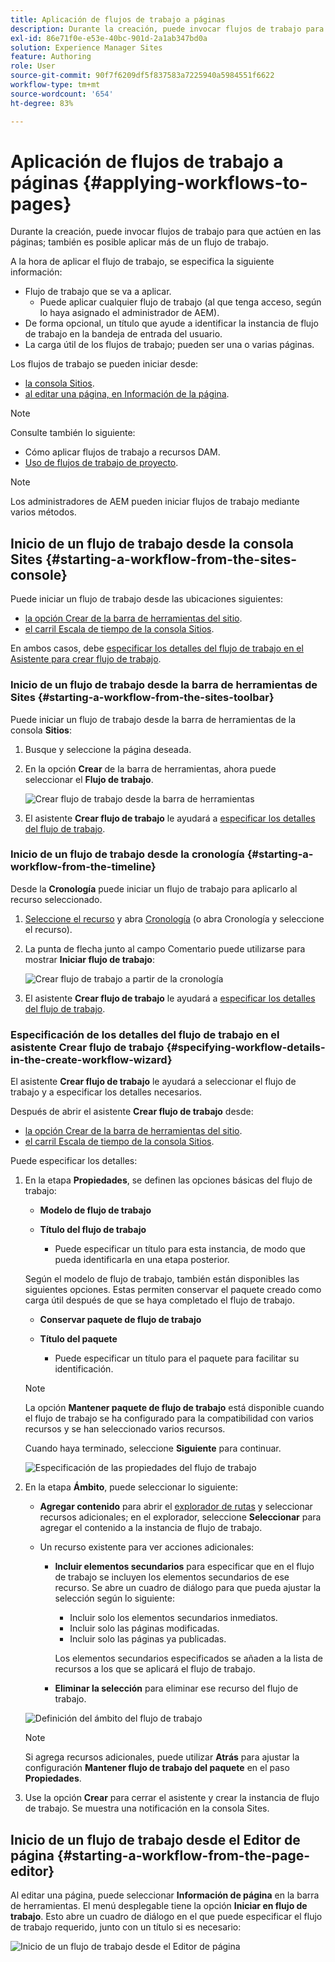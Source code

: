 ```yaml
---
title: Aplicación de flujos de trabajo a páginas
description: Durante la creación, puede invocar flujos de trabajo para que actúen en las páginas; también es posible aplicar más de un flujo de trabajo.
exl-id: 86e71f0e-e53e-40bc-901d-2a1ab347bd0a
solution: Experience Manager Sites
feature: Authoring
role: User
source-git-commit: 90f7f6209df5f837583a7225940a5984551f6622
workflow-type: tm+mt
source-wordcount: '654'
ht-degree: 83%

---
```


# Aplicación de flujos de trabajo a páginas {#applying-workflows-to-pages}

Durante la creación, puede invocar flujos de trabajo para que actúen en las páginas; también es posible aplicar más de un flujo de trabajo.

A la hora de aplicar el flujo de trabajo, se especifica la siguiente información:

* Flujo de trabajo que se va a aplicar.
   * Puede aplicar cualquier flujo de trabajo (al que tenga acceso, según lo haya asignado el administrador de AEM).
* De forma opcional, un título que ayude a identificar la instancia de flujo de trabajo en la bandeja de entrada del usuario.
* La carga útil de los flujos de trabajo; pueden ser una o varias páginas.

Los flujos de trabajo se pueden iniciar desde:

* [la consola Sitios](#starting-a-workflow-from-the-sites-console).
* [al editar una página, en Información de la página](#starting-a-workflow-from-the-page-editor). 

>[!NOTE]
>
>Consulte también lo siguiente:
>
>* Cómo aplicar flujos de trabajo a recursos DAM.
>* [Uso de flujos de trabajo de proyecto](/help/sites-cloud/authoring/projects/workflows.md).

<!-- 
>* [How to apply workflows to DAM assets](/help/assets/assets-workflow.md).
>* [Working with Project Workflows](/help/sites-cloud/authoring/projects/workflows.md).
-->

>[!NOTE]
>
>Los administradores de AEM pueden iniciar flujos de trabajo mediante varios métodos.

<!-- 
>AEM administrators can [start workflows using several other methods](/help/sites-administering/workflows-starting.md).
-->

## Inicio de un flujo de trabajo desde la consola Sites {#starting-a-workflow-from-the-sites-console}

Puede iniciar un flujo de trabajo desde las ubicaciones siguientes:

* [la opción Crear de la barra de herramientas del sitio](#starting-a-workflow-from-the-sites-toolbar).
* [el carril Escala de tiempo de la consola Sitios](#starting-a-workflow-from-the-timeline).

En ambos casos, debe [especificar los detalles del flujo de trabajo en el Asistente para crear flujo de trabajo](#specifying-workflow-details-in-the-create-workflow-wizard).

### Inicio de un flujo de trabajo desde la barra de herramientas de Sites {#starting-a-workflow-from-the-sites-toolbar}

Puede iniciar un flujo de trabajo desde la barra de herramientas de la consola **Sitios**:

1. Busque y seleccione la página deseada. 

1. En la opción **Crear** de la barra de herramientas, ahora puede seleccionar el **Flujo de trabajo**.

   ![Crear flujo de trabajo desde la barra de herramientas](/help/sites-cloud/authoring/assets/workflows-create-from-toolbar.png)

1. El asistente **Crear flujo de trabajo** le ayudará a [especificar los detalles del flujo de trabajo](#specifying-workflow-details-in-the-create-workflow-wizard).

### Inicio de un flujo de trabajo desde la cronología {#starting-a-workflow-from-the-timeline}

Desde la **Cronología** puede iniciar un flujo de trabajo para aplicarlo al recurso seleccionado.

1. [Seleccione el recurso](/help/sites-cloud/authoring/basic-handling.md#viewing-and-selecting-resources) y abra [Cronología](/help/sites-cloud/authoring/basic-handling.md#timeline) (o abra Cronología y seleccione el recurso).
1. La punta de flecha junto al campo Comentario puede utilizarse para mostrar **Iniciar flujo de trabajo**:

   ![Crear flujo de trabajo a partir de la cronología](/help/sites-cloud/authoring/assets/workflows-create-from-timeline.png)

1. El asistente **Crear flujo de trabajo** le ayudará a [especificar los detalles del flujo de trabajo](#specifying-workflow-details-in-the-create-workflow-wizard).

### Especificación de los detalles del flujo de trabajo en el asistente Crear flujo de trabajo {#specifying-workflow-details-in-the-create-workflow-wizard}

El asistente **Crear flujo de trabajo** le ayudará a seleccionar el flujo de trabajo y a especificar los detalles necesarios.

Después de abrir el asistente **Crear flujo de trabajo** desde:

* [la opción Crear de la barra de herramientas del sitio](#starting-a-workflow-from-the-sites-toolbar).
* [el carril Escala de tiempo de la consola Sitios](#starting-a-workflow-from-the-timeline).

Puede especificar los detalles:

1. En la etapa **Propiedades**, se definen las opciones básicas del flujo de trabajo:

   * **Modelo de flujo de trabajo**
   * **Título del flujo de trabajo**

      * Puede especificar un título para esta instancia, de modo que pueda identificarla en una etapa posterior.

   Según el modelo de flujo de trabajo, también están disponibles las siguientes opciones. Estas permiten conservar el paquete creado como carga útil después de que se haya completado el flujo de trabajo.

   * **Conservar paquete de flujo de trabajo**
   * **Título del paquete**

      * Puede especificar un título para el paquete para facilitar su identificación.

   >[!NOTE]
   >
   >La opción **Mantener paquete de flujo de trabajo** está disponible cuando el flujo de trabajo se ha configurado para la compatibilidad con varios recursos y se han seleccionado varios recursos.

   <!--
   >The **Keep workflow package** option is available when the workflow has been configured for [Multi Resource Support](/help/sites-developing/workflows-models.md#configuring-a-workflow-for-multi-resource-support) and multiple resources have been selected.
   -->

   Cuando haya terminado, seleccione **Siguiente** para continuar.

   ![Especificación de las propiedades del flujo de trabajo](/help/sites-cloud/authoring/assets/workflows-properties.png)

1. En la etapa **Ámbito**, puede seleccionar lo siguiente:

   * **Agregar contenido** para abrir el [explorador de rutas](/help/sites-cloud/authoring/path-selection.md) y seleccionar recursos adicionales; en el explorador, seleccione **Seleccionar** para agregar el contenido a la instancia de flujo de trabajo.

   * Un recurso existente para ver acciones adicionales:

      * **Incluir elementos secundarios** para especificar que en el flujo de trabajo se incluyen los elementos secundarios de ese recurso.
Se abre un cuadro de diálogo para que pueda ajustar la selección según lo siguiente:

         * Incluir solo los elementos secundarios inmediatos.
         * Incluir solo las páginas modificadas.
         * Incluir solo las páginas ya publicadas.

        Los elementos secundarios especificados se añaden a la lista de recursos a los que se aplicará el flujo de trabajo.

      * **Eliminar la selección** para eliminar ese recurso del flujo de trabajo.

   ![Definición del ámbito del flujo de trabajo](/help/sites-cloud/authoring/assets/workflows-scope.png)

   >[!NOTE]
   >
   >Si agrega recursos adicionales, puede utilizar **Atrás** para ajustar la configuración **Mantener flujo de trabajo del paquete** en el paso **Propiedades**.

1. Use la opción **Crear** para cerrar el asistente y crear la instancia de flujo de trabajo. Se muestra una notificación en la consola Sites.

## Inicio de un flujo de trabajo desde el Editor de página {#starting-a-workflow-from-the-page-editor}

Al editar una página, puede seleccionar **Información de página** en la barra de herramientas. El menú desplegable tiene la opción **Iniciar en flujo de trabajo**. Esto abre un cuadro de diálogo en el que puede especificar el flujo de trabajo requerido, junto con un título si es necesario:

![Inicio de un flujo de trabajo desde el Editor de página](/help/sites-cloud/authoring/assets/workflows-create-page-editor.png)
